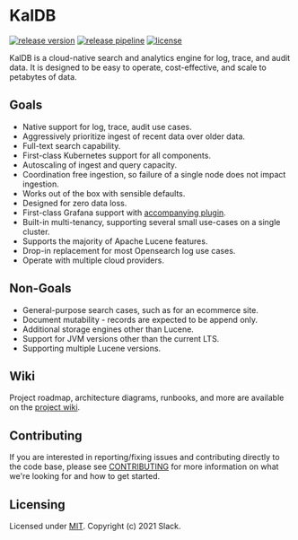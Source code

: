 
# KalDB
[![release version](https://img.shields.io/github/v/release/slackhq/kaldb?include_prereleases)](https://github.com/slackhq/kaldb/releases)
[![release pipeline](https://img.shields.io/github/actions/workflow/status/slackhq/kaldb/maven.yml?branch=master)](https://github.com/slackhq/kaldb/actions/workflows/maven.yml)
[![license](https://img.shields.io/github/license/slackhq/kaldb)](https://github.com/slackhq/kaldb/blob/master/LICENSE)

KalDB is a cloud-native search and analytics engine for log, trace, and audit data. It is designed to be easy to operate, 
cost-effective, and scale to petabytes of data.

## Goals
- Native support for log, trace, audit use cases.
- Aggressively prioritize ingest of recent data over older data.
- Full-text search capability.
- First-class Kubernetes support for all components.
- Autoscaling of ingest and query capacity.
- Coordination free ingestion, so failure of a single node does not impact ingestion.
- Works out of the box with sensible defaults.
- Designed for zero data loss.
- First-class Grafana support with [accompanying plugin](https://github.com/slackhq/slack-kaldb-app).
- Built-in multi-tenancy, supporting several small use-cases on a single cluster.
- Supports the majority of Apache Lucene features.
- Drop-in replacement for most Opensearch log use cases.
- Operate with multiple cloud providers.

## Non-Goals
- General-purpose search cases, such as for an ecommerce site.
- Document mutability - records are expected to be append only.
- Additional storage engines other than Lucene.
- Support for JVM versions other than the current LTS.
- Supporting multiple Lucene versions.

## Wiki
Project roadmap, architecture diagrams, runbooks, and more are available on the [project wiki](https://github.com/slackhq/kaldb/wiki).

## Contributing
If you are interested in reporting/fixing issues and contributing directly to the code base, please see [CONTRIBUTING](.github/CONTRIBUTING.md) for more information on what we're looking for and how to get started.

## Licensing
Licensed under [MIT](LICENSE). Copyright (c) 2021 Slack.
